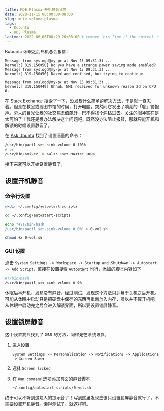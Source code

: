 ```yaml
---
title: KDE Plasma 开机静音设置
date: 2020-11-15T00:00:00+08:00
slug: mute-volume-plasma
tags:
  - Kubuntu
  - KDE Plasma
lastmod: 2022-06-06T00:29:26+08:00 # remove this line if the content is actually changed
---
```


Kubuntu 休眠之后开机总会报错：

```
Message from syslogd@my-pc at Nov 15 09:31:33 ...
kernel:[ 319.150050] Do you have a strange power saving mode enabled?
Message from syslogd@my-pc at Nov 15 09:31:33 ...
kernel:[ 319.150050] Dazed and confused, but trying to continue 

Message from syslogd@my-pc at Nov 15 09:31:33 ...
kernel:[ 319.150049] Uhhuh. NMI received for unknown reason 2d on CPU 0. 
```

在 Stack Exchange 搜索了一下，没发现什么简单的解决方法，于是就一直忍着。但是在教室或者图书馆的时候，打开电脑，突然间它发出了响亮的「噔」警报声。旁人的目光让我的社交焦虑值飙升，巴不得找个洞钻进去。关注的眼神实在是太可怕了！我还是想办法解决这个问题吧。既然没办法阻止报错，那就只能开机和解锁的时候设置静音了。

在 [Ask Ubuntu](https://askubuntu.com/questions/584603/set-volume-to-100-on-start-up-ubuntu-12-04) 找到了设置音量的命令：

```bash
/usr/bin/pactl set-sink-volume 0 100%
# or
/usr/bin/amixer -D pulse sset Master 100%
```

接下来就可以开始设置静音了。

## 设置开机静音

### 命令行设置

```bash
mkdir ~/.config/autostart-scripts

cd ~/.config/autostart-scripts

echo "#\!/bin/bash
/usr/bin/pactl set-sink-volume 0 0%" > 0-vol.sh

chmod +x 0-vol.sh
```

### GUI 设置

点击 `System Settings -> Workspace -> Startup and Shutdown -> Autostart -> Add Script`，直接在设置搜索 `Autostart` 也行，添加的脚本内容如下：

```bash
#!/bin/bash
/usr/bin/pactl set-sink-volume 0 0%
```

休眠后再开机，发现没有静音。经过测试，发现这个方法只适用于关机之后开机。可能从休眠中启动只是把硬盘中保存的东西再重新放入内存，所以并不算开机吧。从休眠中启动完之后会进入解锁界面，所以要设置锁屏静音。

## 设置锁屏静音

这个设置我只找到了 GUI 的方法，同样是在系统设置。

1. 进入设置

    `System Settings -> Personalization -> Notifications -> Applications -> Screen Saver`

2. 选择 `Screen locked`

3. 在 `Run command` 选项添加前面的静音脚本

    `~/.config/autostart-scripts/0-vol.sh`

终于可以不听到这烦人的提示音了！写到这里发现应该只设置锁屏静音就行了，不需要设置开机静音。懒得测试了，就这样吧。
